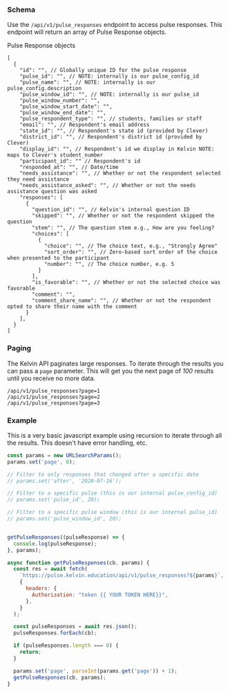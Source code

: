 ### Schema

Use the `/api/v1/pulse_responses` endpoint to access pulse responses. This
endpoint will return an array of Pulse Response objects.

Pulse Response objects

```
[
  {
    "id": "", // Globally unique ID for the pulse response
    "pulse_id": "", // NOTE: internally is our pulse_config_id
    "pulse_name": "", // NOTE: internally is our pulse_config.description
    "pulse_window_id": "", // NOTE: internally is our pulse_id
    "pulse_window_number": "",
    "pulse_window_start_date": "",
    "pulse_window_end_date": "",
    "pulse_respondent_type": "", // students, families or staff
    "email": "", // Respondent's email address
    "state_id": "", // Respondent's state id (provided by Clever)
    "district_id": "", // Respondent's district id (provided by Clever)
    "display_id": "", // Respondent's id we display in Kelvin NOTE: maps to Clever's student_number
    "participant_id": "" // Respondent's id
    "responded_at": "", // Date/time
    "needs_assistance": "", // Whether or not the respondent selected they need assistance
    "needs_assistance_asked": "", // Whether or not the needs assistance question was asked
    "responses": [
      {
        "question_id": "", // Kelvin's internal question ID
        "skipped": "", // Whether or not the respondent skipped the question
        "stem": "", // The question stem e.g., How are you feeling?
        "choices": [
          {
            "choice": "", // The choice text, e.g., "Strongly Agree"
            "sort_order": "", // Zero-based sort order of the choice when presented to the participant
            "number": "", // The choice number, e.g. 5
          }
        ],
        "is_favorable": "", // Whether or not the selected choice was favorable
        "comment": "",
        "comment_share_name": "", // Whether or not the respondent opted to share their name with the comment
      }
    ],
  }
]
```

### Paging

The Kelvin API paginates large responses. To iterate through the results you can pass a `page` parameter. This will get you the next page of _100_ results until you receive no more data.

```
/api/v1/pulse_responses?page=1
/api/v1/pulse_responses?page=2
/api/v1/pulse_responses?page=3
```

### Example

This is a very basic javascript example using recursion to iterate through all
the results. This doesn't have error handling, etc.

```js
const params = new URLSearchParams();
params.set('page', 0);

// Filter to only responses that changed after a specific date
// params.set('after', '2020-07-16');

// Filter to a specific pulse (this is our internal pulse_config_id)
// params.set('pulse_id', 20);

// Filter to a specific pulse window (this is our internal pulse_id)
// params.set('pulse_window_id', 20);


getPulseResponses((pulseResponse) => {
  console.log(pulseResponse);
}, params);

async function getPulseResponses(cb, params) {
  const res = await fetch(
    `https://pulse.kelvin.education/api/v1/pulse_responses?${params}`,
    {
      headers: {
        Authorization: "token {{ YOUR TOKEN HERE}}",
      },
    }
  );

  const pulseResponses = await res.json();
  pulseResponses.forEach(cb);

  if (pulseResponses.length === 0) {
    return;
  }

  params.set('page', parseInt(params.get('page')) + 1);
  getPulseResponses(cb, params);
}
```
